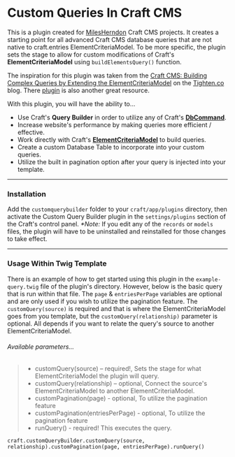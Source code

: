 # Custom Queries In Craft CMS

This is a plugin created for [MilesHerndon](http://milesherndon.com/) Craft CMS projects. It creates a starting point for all advanced Craft CMS database queries that are not native to craft.entries ElementCriteriaModel. To be more specific, the plugin sets the stage to allow for custom modifications of Craft's **ElementCriteriaModel** using `buildElementsQuery()` function.

The inspiration for this plugin was taken from the [Craft CMS: Building Complex Queries by Extending the ElementCriteriaModel](http://blog.tighten.co/craft-cms-building-complex-queries-by-extending-the-elementcriteriamodel) on the [Tighten.co](http://tighten.co/) blog. There [plugin](https://github.com/tightenco/craft-build-query) is also another great resource.


With this plugin, you will have the ability to...

* Use Craft's **Query Builder** in order to utilize any of Craft's **[DbCommand](https://craftcms.com/classreference/etc/db/DbCommand)**.
* Increase website's performance by making queries more efficient / effective.
* Work directly with Craft's **[ElementCriteriaModel](https://craftcms.com/docs/plugins/working-with-elements)** to build queries.
* Create a custom Database Table to incorporate into your custom queries.
* Utilize the built in pagination option after your query is injected into your template.

***
### Installation

Add the `customquerybuilder` folder to your `craft/app/plugins` directory, then activate the Custom Query Builder plugin in the `settings/plugins` section of the Craft's control panel. _*Note:_ If you edit any of the `records` or `models` files, the plugin will have to be uninstalled and reinstalled for those changes to take effect.


***

### Usage Within Twig Template

There is an example of how to get started using this plugin in the `example-query.twig` file of the plugin's directory. However, below is the basic query that is run within that file. The `page` & `entriesPerPage` variables are optional and are only used if you wish to utilize the pagination feature. The `customQuery(source)` is required and that is where the ElementCriteriaModel goes from you template, but the `customQuery(relationship)` parameter is optional. All depends if you want to relate the query's source to another ElementCriteriaModel.


###### Available parameters...
> * customQuery(source) – required!, Sets the stage for what ElementCriteriaModel the plugin will query.
> * customQuery(relationship) – optional, Connect the source's ElementCriteriaModel to another ElementCriteriaModel.
> * customPagination(page) - optional, To utilize the pagination feature
> * customPagination(entriesPerPage) - optional, To utilize the pagination feature
> * runQuery() - required! This executes the query.

```twig
craft.customQueryBuilder.customQuery(source, relationship).customPagination(page, entriesPerPage).runQuery()
```
